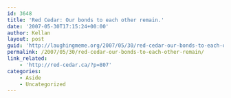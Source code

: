 ```yaml
---
id: 3648
title: 'Red Cedar: Our bonds to each other remain.'
date: '2007-05-30T17:15:24+00:00'
author: Kellan
layout: post
guid: 'http://laughingmeme.org/2007/05/30/red-cedar-our-bonds-to-each-other-remain/'
permalink: /2007/05/30/red-cedar-our-bonds-to-each-other-remain/
link_related:
    - 'http://red-cedar.ca/?p=807'
categories:
    - Aside
    - Uncategorized
---
```


